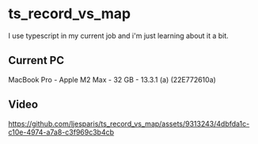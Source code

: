# ts_record_vs_map

I use typescript in my current job and i'm just learning about it a bit.


## Current PC

MacBook Pro - Apple M2 Max - 32 GB - 13.3.1 (a) (22E772610a)

## Video

https://github.com/ljesparis/ts_record_vs_map/assets/9313243/4dbfda1c-c10e-4974-a7a8-c3f969c3b4cb

